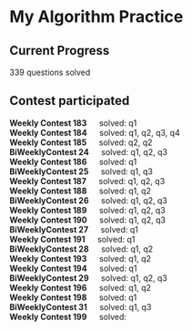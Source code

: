 # My Algorithm Practice  

## Current Progress
339 questions solved

## Contest participated
**Weekly Contest 183** &emsp; solved: q1  
**Weekly Contest 184** &emsp; solved: q1, q2, q3, q4  
**Weekly Contest 185** &emsp; solved: q2, q2  
**BiWeeklyContest 24** &emsp; solved: q1, q2, q3   
**Weekly Contest 186** &emsp; solved: q1  
**BiWeeklyContest 25** &emsp; solved: q1, q3  
**Weekly Contest 187** &emsp; solved: q1, q2, q3  
**Weekly Contest 188** &emsp; solved: q1, q2    
**BiWeeklyContest 26** &emsp; solved: q1, q2, q3  
**Weekly Contest 189** &emsp; solved: q1, q2, q3  
**Weekly Contest 190** &emsp; solved: q1, q2, q3  
**BiWeeklyContest 27** &emsp; solved: q1  
**Weekly Contest 191** &emsp; solved: q1  
**BiWeeklyContest 28** &emsp; solved: q1, q2  
**Weekly Contest 193** &emsp; solved: q1, q2  
**Weekly Contest 194** &emsp; solved: q1  
**BiWeeklyContest 29** &emsp; solved: q1, q2, q3  
**Weekly Contest 196** &emsp; solved: q1, q2  
**Weekly Contest 198** &emsp; solved: q1  
**BiWeeklyContest 31** &emsp; solved: q1, q3  
**Weekly Contest 199** &emsp; solved:  
